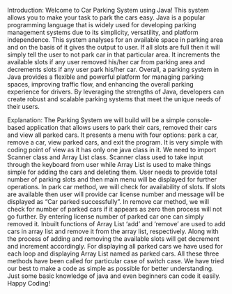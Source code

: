 Introduction:
Welcome to Car Parking System using Java! This system allows you to make your task to park the cars easy. Java is a popular programming language that is widely used for developing parking management systems due to its simplicity, versatility, and platform independence. This system analyses for an available space in parking area and on the basis of it gives the output to user. If all slots are full then it will simply tell the user to not park car in that particular area. It increments the available slots if any user removed his/her car from parking area and decrements slots if any user park his/her car. Overall, a parking system in Java provides a flexible and powerful platform for managing parking spaces, improving traffic flow, and enhancing the overall parking experience for drivers. By leveraging the strengths of Java, developers can create robust and scalable parking systems that meet the unique needs of their users.

Explanation:
The Parking System we will build will be a simple console-based application that allows users to park their cars, removed their cars and view all parked cars. It presents a menu with four options: park a car, remove a car, view parked cars, and exit the program. It is very simple with coding point of view as it has only one java class in it. We need to import Scanner class and Array List class. Scanner class used to take input through the keyboard from user while Array List is used to make things simple for adding the cars and deleting them. User needs to provide total number of parking slots and then main menu will be displayed for further operations. In park car method, we will check for availability of slots. If slots are available then user will provide car license number and message will be displayed as “Car parked successfully”. In remove car method, we will check for number of parked cars if it appears as zero then process will not go further. By entering license number of parked car one can simply removed it. Inbuilt functions of Array List ‘add’ and ‘remove’ are used to add cars in array list and remove it from the array list, respectively. Along with the process of adding and removing the available slots will get decrement and increment accordingly. For displaying all parked cars we have used for each loop and displaying Array List named as parked cars. All these three methods have been called for particular case of switch case. We have tried our best to make a code as simple as possible for better understanding. Just some basic knowledge of java and even beginners can code it easily. Happy Coding!

